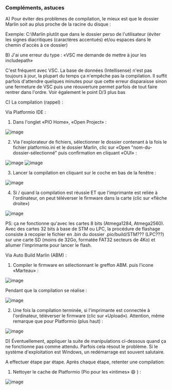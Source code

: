 ### Compléments, astuces
A) Pour éviter des problèmes de compilation, le mieux est que le dossier Marlin soit au plus proche de la racine du disque :

Exemple: C:\Marlin plutôt que dans le dossier perso de l'utilisateur (éviter les signes diacritiques (caractères accentués) et/ou espaces dans le chemin d'accès à ce dossier)

B) J'ai une erreur du type : «VSC me demande de mettre à jour les includepath»

C'est fréquent avec VSC. La base de données (Intellisense) n'est pas toujours à jour, la plupart du temps ça n'empêche pas la compilation. Il suffit parfois d'attendre quelques minutes pour que cette erreur disparaisse sinon une fermeture de VSC puis une réouverture permet parfois de tout faire rentrer dans l'ordre.
Voir également le point D/3 plus bas

C) La compilation (rappel) :

Via Platformio IDE :
1) Dans l'onglet «PIO Home», «Open Project» :

![image](./images/VSC/platformio-ouvrir-projet.jpg)

2) Via l'explorateur de fichiers, sélectionner le dossier contenant à la fois le fichier platformio.ini et le dossier Marlin, clic sur «Open "nom-du-dossier-sélectionné" puis confirmation en cliquant «OUI» :

![image](./images/VSC/platformio-ouvrir-projet-selection-dossier.jpg)
![image](./images/VSC/platformio-ouvrir-projet-selection-dossier-confiance.jpg)
	
3) Lancer la compilation en cliquant sur le coche en bas de la fenêtre :

![image](./images/VSC/platformio-compiler.jpg)	

4) Si / quand la compilation est réussie ET que l'imprimante est reliée à l'ordinateur, on peut téléverser le firmware dans la carte (clic sur «flèche droite»)

![image](./images/VSC/platformio-televerser.jpg)

PS: ça ne fonctionne qu'avec les cartes 8 bits (Atmega1284, Atmega2560). Avec des cartes 32 bits à base de STM ou LPC, la procédure de flashage consiste à recopier le fichier en .bin du dossier .pio/build/STM??? (LPC???) sur une carte SD (moins de 32Go, formatée FAT32 secteurs de 4Ko) et allumer l'imprimante pour lancer le flash.

Via Auto Build Marlin (ABM) :
1) Compiler le firmware en sélectionnant le greffon ABM. puis l'icone «Marteau» :

![image](./images/VSC/ABM-compller.jpg)

Pendant que la compilation se réalise :

![image](./images/VSC/ABM-compilation-en-cours.jpg)

2) Une fois la compilation terminée, si l'imprimante est connectée à l'ordinateur, téléverser le firmware (clic sur «Upload»). Attention, même remarque que pour Platformio (plus haut) :

![image](./images/VSC/ABM-televerser-carte-mere.jpg)

 D) Éventuellement, appliquer la suite de manipulations ci-dessous quand ça ne fonctionne pas comme attendu. Parfois cela résout le problème. Si le système d'exploitation est Windows, un redémarrage est souvent salutaire.

 A effectuer étape par étape. Après chaque étape, retenter une compilation:

 1) Nettoyer le cache de Platformio (Pio pour les «intimes» 😄 ) :
 
 ![image](./images/VSC/platformioclean-cleanall.jpg)
 
	
